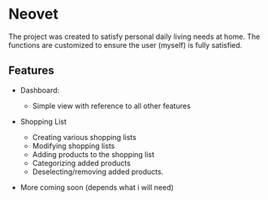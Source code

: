 
# Neovet

The project was created to satisfy personal daily living needs at home. The functions are customized to ensure the user (myself) is fully satisfied.


## Features

- Dashboard:
  - Simple view with reference to all other features
- Shopping List
  - Creating various shopping lists
  - Modifying shopping lists
  - Adding products to the shopping list
  - Categorizing added products
  - Deselecting/removing added products.

- More coming soon (depends what i will need)
